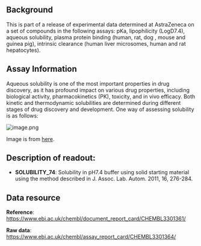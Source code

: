 ## Background
This is part of a release of experimental data determined at AstraZeneca on a set of compounds in the following assays: pKa, lipophilicity (LogD7.4), aqueous solubility, plasma protein binding (human, rat, dog , mouse and guinea pig), intrinsic clearance (human liver microsomes, human and rat hepatocytes). 

## Assay Information
Aqueous solubility is one of the most important properties in drug discovery, as it has profound impact on various drug properties, including biological activity, pharmacokinetics (PK), toxicity, and in vivo efficacy. Both kinetic and thermodynamic solubilities are determined during different stages of drug discovery and development. One way of assessing solubility is as follows:

![image.png](https://storage.googleapis.com/polaris-public/readme/datasets/img/06_02_AZ_Solubility_data_curation.png)

Image is from [here](https://www.emdmillipore.com/CA/en/product/MultiScreenHTS-PCF-Filter-Plates-for-Solubility-Assays,MM_NF-C8875?ReferrerURL=https%3A%2F%2Fwww.google.com%2F).


## Description of readout:
- **SOLUBILITY_74**: Solubility in pH7.4 buffer using solid starting material using the method described in J. Assoc. Lab. Autom. 2011, 16, 276-284.

## Data resource

**Reference**: https://www.ebi.ac.uk/chembl/document_report_card/CHEMBL3301361/

**Raw data**: https://www.ebi.ac.uk/chembl/assay_report_card/CHEMBL3301364/